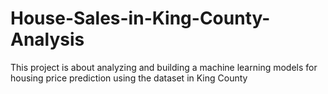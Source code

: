 # House-Sales-in-King-County-Analysis
This project is about analyzing and building a machine learning models for housing price prediction using the dataset in King County
